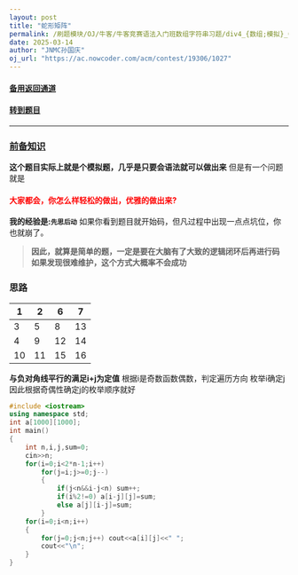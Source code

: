 ```yaml
---
layout: post
title: "蛇形矩阵"
permalink: /刷题模块/OJ/牛客/牛客竞赛语法入门班数组字符串习题/div4_{数组;模拟}_牛客_蛇形矩阵.md/
date: 2025-03-14
author: "JNMC孙国庆"
oj_url: "https://ac.nowcoder.com/acm/contest/19306/1027"
---
```


#### [备用返回通道](../../README.md)
#### [转到题目](https://ac.nowcoder.com/acm/contest/19306/1027)
---
### [前备知识](../../../../竞赛技巧/数组遍历.md)

**这个题目实际上就是个模拟题，几乎是只要会语法就可以做出来**
但是有一个问题就是
#### <span style="color:red"> 大家都会，你怎么样轻松的做出，优雅的做出来?</span>
**我的经验是:`先思后动`**
如果你看到题目就开始码，但凡过程中出现一点点坑位，你也就崩了。
>
> **因此，就算是简单的题，一定是要在大脑有了大致的逻辑闭环后再进行码**
> **如果发现很难维护，这个方式大概率不会成功**


### 思路




| 1 | 2 | 6 | 7 |
|---|---|---|---|
| 3 | 5 | 8 | 13 |
| 4 | 9 | 12 | 14 |
| 10 | 11 | 15 | 16 |

**与负对角线平行的满足i+j为定值**
根据i是奇数函数偶数，判定遍历方向
枚举i确定j
因此根据奇偶性确定j的枚举顺序就好

```cpp
#include <iostream>
using namespace std;
int a[1000][1000];
int main()
{
	int n,i,j,sum=0;
	cin>>n;
	for(i=0;i<2*n-1;i++)
		for(j=i;j>=0;j--)
		{
			if(j<n&&i-j<n) sum++;
			if(i%2!=0) a[i-j][j]=sum;
			else a[j][i-j]=sum;
		}
	for(i=0;i<n;i++)
	{
		for(j=0;j<n;j++) cout<<a[i][j]<<" ";
		cout<<"\n";
	}
}
```